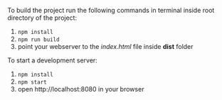 To build the project run the following commands in terminal inside root directory of the project:

1. `npm install`
2. `npm run build`
3. point your webserver to the *index.html* file inside **dist** folder

To start a development server:

1. `npm install`
2. `npm start`
3. open http://localhost:8080 in your browser